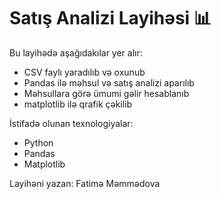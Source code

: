# Satış Analizi Layihəsi 📊

Bu layihədə aşağıdakılar yer alır:
- CSV faylı yaradılıb və oxunub
- Pandas ilə məhsul və satış analizi aparılıb
- Məhsullara görə ümumi gəlir hesablanıb
- matplotlib ilə qrafik çəkilib

İstifadə olunan texnologiyalar:
- Python
- Pandas
- Matplotlib

Layihəni yazan: Fatimə Məmmədova
